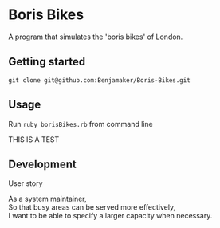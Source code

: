 # Boris Bikes

A program that simulates the 'boris bikes' of London.

## Getting started

`git clone git@github.com:Benjamaker/Boris-Bikes.git`
<!-- command_to_install_dependencies` (e.g. `bundle`) -->

## Usage

Run `ruby borisBikes.rb` from command line

THIS IS A TEST
<!-- `command_to_start` (e.g. `rackup` or `rails s`) -->
<!-- Navigate to `http://localhost:4567/`
## Running tests
`test_command` (e.g. `rspec`) -->

## Development

User story

As a system maintainer,\
So that busy areas can be served more effectively,\
I want to be able to specify a larger capacity when necessary.
